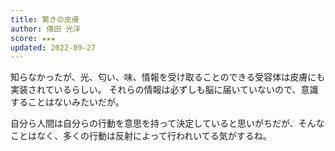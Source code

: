 ```yaml
---
title: 驚きの皮膚
author: 傳田 光洋
score: ★★★ 
updated: 2022-09-27
---
```


知らなかったが、光、匂い、味、情報を受け取ることのできる受容体は皮膚にも実装されているらしい。
それらの情報は必ずしも脳に届いていないので、意識することはないみたいだが。

自分ら人間は自分らの行動を意思を持って決定していると思いがちだが、そんなことはなく、多くの行動は反射によって行われいてる気がするね。

